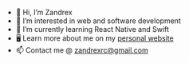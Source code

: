 - 👋 Hi, I’m Zandrex
- 👀 I’m interested in web and software development
- 🌱 I’m currently learning React Native and Swift
- 🖥 Learn more about me on my [personal website](https://www.zandrexrc.me/)
- 📫 Contact me @ zandrexrc@gmail.com

<!---
zandrexrc/zandrexrc is a ✨ special ✨ repository because its `README.md` (this file) appears on your GitHub profile.
You can click the Preview link to take a look at your changes.
--->
